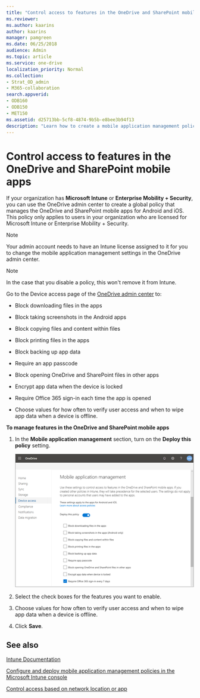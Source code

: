 ```yaml
---
title: "Control access to features in the OneDrive and SharePoint mobile apps"
ms.reviewer: 
ms.author: kaarins
author: kaarins
manager: pamgreen
ms.date: 06/25/2018
audience: Admin
ms.topic: article
ms.service: one-drive
localization_priority: Normal
ms.collection: 
- Strat_OD_admin
- M365-collaboration
search.appverid:
- ODB160
- ODB150
- MET150
ms.assetid: d25713bb-5cf8-4874-9b5b-e8bee3b94f13
description: "Learn how to create a mobile application management policy for the OneDrive and SharePoint mobile apps in the OneDrive admin center. "
---
```


# Control access to features in the OneDrive and SharePoint mobile apps

If your organization has **Microsoft Intune** or **Enterprise Mobility + Security**, you can use the OneDrive admin center to create a global policy that manages the OneDrive and SharePoint mobile apps for Android and iOS. This policy only applies to users in your organization who are licensed for Microsoft Intune or Enterprise Mobility + Security.
  
 > [!NOTE]
 >Your admin account needs to have an Intune license assigned to it for you to change the mobile application management settings in the OneDrive admin center. 

 >[!NOTE]
 > In the case that you disable a policy, this won't remove it from Intune.
  
Go to the Device access page of the [OneDrive admin center](https://admin.onedrive.com) to:
  
- Block downloading files in the apps
    
- Block taking screenshots in the Android apps
    
- Block copying files and content within files
    
- Block printing files in the apps
    
- Block backing up app data
    
- Require an app passcode
    
- Block opening OneDrive and SharePoint files in other apps
    
- Encrypt app data when the device is locked
    
- Require Office 365 sign-in each time the app is opened
    
- Choose values for how often to verify user access and when to wipe app data when a device is offline.
    
 **To manage features in the OneDrive and SharePoint mobile apps**
  
1. In the **Mobile application management** section, turn on the **Deploy this policy** setting. 
    
    ![Manage the OneDrive and SharePoint mobile apps in the OneDrive admin center](media/7a555916-f97a-45f7-874b-ebd08de7022d.png)
  
2. Select the check boxes for the features you want to enable.
    
3. Choose values for how often to verify user access and when to wipe app data when a device is offline.
    
4. Click **Save**.
    
## See also

[Intune Documentation](https://go.microsoft.com/fwlink/?linkid=2003459)
  
[Configure and deploy mobile application management policies in the Microsoft Intune console](https://go.microsoft.com/fwlink/?linkid=2003554)
  
[Control access based on network location or app](control-access-based-on-network-location-or-app.md)
  

